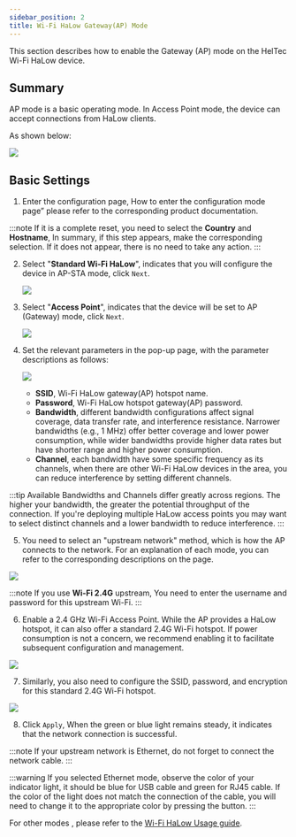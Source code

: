 ```yaml
---
sidebar_position: 2
title: Wi-Fi HaLow Gateway(AP) Mode
---
```


This section describes how to enable the Gateway (AP) mode on the HelTec Wi-Fi HaLow device.

## Summary
AP mode is a basic operating mode. In Access Point mode, the device can accept connections from HaLow clients.

As shown below:

![](img/ap/01.png)



## Basic Settings
1. Enter the configuration page, How to enter the configuration mode page” please refer to the corresponding product documentation.

:::note
If it is a complete reset, you need to select the **Country** and **Hostname**, In summary, if this step appears, make the corresponding selection. If it does not appear, there is no need to take any action.
:::

2. Select "**Standard Wi-Fi HaLow**", indicates that you will configure the device in AP-STA mode, click `Next`.

   ![](img/ap/02.png)

3. Select "**Access Point**", indicates that the device will be set to AP (Gateway) mode, click `Next`.

   ![](img/ap/03.png)

4. Set the relevant parameters in the pop-up page, with the parameter descriptions as follows:

   ![](img/ap/04.png)

   - **SSID**, Wi-Fi HaLow gateway(AP) hotspot name.
   - **Password**, Wi-Fi HaLow hotspot gateway(AP) password.
   - **Bandwidth**, different bandwidth configurations affect signal coverage, data transfer rate, and interference resistance. Narrower bandwidths (e.g., 1 MHz) offer better coverage and lower power consumption, while wider bandwidths provide higher data rates but have shorter range and higher power consumption.
   - **Channel**, each bandwidth have some specific frequency as its channels, when there are other Wi-Fi HaLow devices in the area, you can reduce interference by setting different channels.

:::tip
Available Bandwidths and Channels differ greatly across regions. The higher your bandwidth, the greater the potential throughput of the connection. If you're deploying multiple HaLow access points you may want to select distinct channels and a lower bandwidth to reduce interference.
:::

5. You need to select an "upstream network" method, which is how the AP connects to the network. For an explanation of each mode, you can refer to the corresponding descriptions on the page.

![](img/ap/07.png)

:::note
If you use **Wi-Fi 2.4G** upstream, You need to enter the username and password for this upstream Wi-Fi.
:::

6. Enable a 2.4 GHz Wi-Fi Access Point. While the AP provides a HaLow hotspot, it can also offer a standard 2.4G Wi-Fi hotspot. If power consumption is not a concern, we recommend enabling it to facilitate subsequent configuration and management.

![](img/ap/09.png)

7. Similarly, you also need to configure the SSID, password, and encryption for this standard 2.4G Wi-Fi hotspot.

![](img/ap/10.png)

8. Click `Apply`, When the green or blue light remains steady, it indicates that the network connection is successful.

:::note
If your upstream network is Ethernet, do not forget to connect the network cable.
:::

:::warning
If you selected Ethernet mode, observe the color of your indicator light, it should be blue for USB cable and green for RJ45 cable. If the color of the light does not match the connection of the cable, you will need to change it to the appropriate color by pressing the button.
:::


For other modes , please refer to the [Wi-Fi HaLow Usage guide](/docs/devices/wifi-halow/ht-h7608/usage-guide).